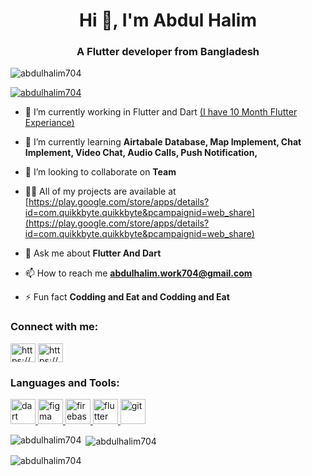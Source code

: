 <h1 align="center">Hi 👋, I'm Abdul Halim</h1>
<h3 align="center">A Flutter developer from Bangladesh</h3>

<p align="left"> <img src="https://komarev.com/ghpvc/?username=abdulhalim704&label=Profile%20views&color=0e75b6&style=flat" alt="abdulhalim704" /> </p>

<p align="left"> <a href="https://github.com/ryo-ma/github-profile-trophy"><img src="https://github-profile-trophy.vercel.app/?username=abdulhalim704" alt="abdulhalim704" /></a> </p>

- 🔭 I’m currently working in Flutter and Dart [(I have 10 Month Flutter Experiance)](https://github.com/abdulhalim704)

- 🌱 I’m currently learning **Airtabale Database, Map Implement, Chat Implement, Video Chat, Audio Calls, Push Notification,**

- 👯 I’m looking to collaborate on **Team**

- 👨‍💻 All of my projects are available at [https://play.google.com/store/apps/details?id=com.quikkbyte.quikkbyte&pcampaignid=web_share](https://play.google.com/store/apps/details?id=com.quikkbyte.quikkbyte&pcampaignid=web_share)

- 💬 Ask me about **Flutter And Dart**

- 📫 How to reach me **abdulhalim.work704@gmail.com**

- ⚡ Fun fact **Codding and Eat and Codding and Eat**

<h3 align="left">Connect with me:</h3>
<p align="left">
<a href="https://linkedin.com/in/https://www.linkedin.com/in/abdul-halim704?utm_source=share&utm_campaign=share_via&utm_content=profile&utm_medium=android_app" target="blank"><img align="center" src="https://raw.githubusercontent.com/rahuldkjain/github-profile-readme-generator/master/src/images/icons/Social/linked-in-alt.svg" alt="https://www.linkedin.com/in/abdul-halim704?utm_source=share&utm_campaign=share_via&utm_content=profile&utm_medium=android_app" height="30" width="40" /></a>
<a href="https://fb.com/https://www.facebook.com/abdul.halim.682?mibextid=zbwkwl" target="blank"><img align="center" src="https://raw.githubusercontent.com/rahuldkjain/github-profile-readme-generator/master/src/images/icons/Social/facebook.svg" alt="https://www.facebook.com/abdul.halim.682?mibextid=zbwkwl" height="30" width="40" /></a>
</p>

<h3 align="left">Languages and Tools:</h3>
<p align="left"> <a href="https://dart.dev" target="_blank" rel="noreferrer"> <img src="https://www.vectorlogo.zone/logos/dartlang/dartlang-icon.svg" alt="dart" width="40" height="40"/> </a> <a href="https://www.figma.com/" target="_blank" rel="noreferrer"> <img src="https://www.vectorlogo.zone/logos/figma/figma-icon.svg" alt="figma" width="40" height="40"/> </a> <a href="https://firebase.google.com/" target="_blank" rel="noreferrer"> <img src="https://www.vectorlogo.zone/logos/firebase/firebase-icon.svg" alt="firebase" width="40" height="40"/> </a> <a href="https://flutter.dev" target="_blank" rel="noreferrer"> <img src="https://www.vectorlogo.zone/logos/flutterio/flutterio-icon.svg" alt="flutter" width="40" height="40"/> </a> <a href="https://git-scm.com/" target="_blank" rel="noreferrer"> <img src="https://www.vectorlogo.zone/logos/git-scm/git-scm-icon.svg" alt="git" width="40" height="40"/> </a> </p>

<p><img align="left" src="https://github-readme-stats.vercel.app/api/top-langs?username=abdulhalim704&show_icons=true&locale=en&layout=compact" alt="abdulhalim704" /></p>

<p>&nbsp;<img align="center" src="https://github-readme-stats.vercel.app/api?username=abdulhalim704&show_icons=true&locale=en" alt="abdulhalim704" /></p>

<p><img align="center" src="https://github-readme-streak-stats.herokuapp.com/?user=abdulhalim704&" alt="abdulhalim704" /></p>


